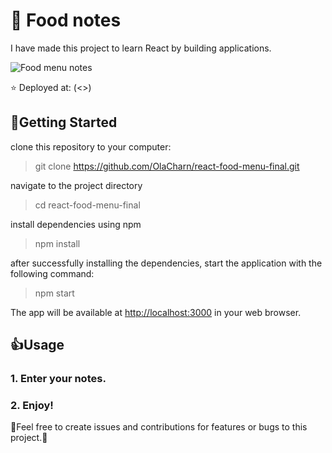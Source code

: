 # 🥧 Food notes
I have made this project to learn React by building applications.


![Food menu notes]()

⭐ Deployed at: (<>)

## 🚀Getting Started 

clone this repository to your computer:
> git clone https://github.com/OlaCharn/react-food-menu-final.git
 
 navigate to the project directory
> cd react-food-menu-final

install dependencies using npm

>npm install

after successfully installing the dependencies, start the application with the following command:   

>npm start

The app will be available at [http://localhost:3000](http://localhost:3000) in your web browser.


## 👍Usage 

### 1.  **Enter your notes.** 
### 2.  **Enjoy!** 

🧡Feel free to create issues and contributions for features or bugs to this project.🧡
